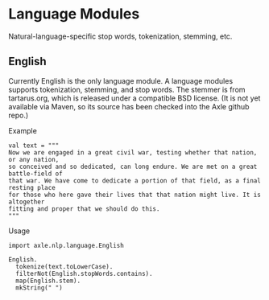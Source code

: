 
Language Modules
================

Natural-language-specific stop words, tokenization, stemming, etc. 

English
-------

Currently English is the only language module.  A language modules supports tokenization, stemming, and stop words.  The stemmer is from tartarus.org, which is released under a compatible BSD license.  (It is not yet available via Maven, so its source has been checked into the Axle github repo.)

Example

```tut:book
val text = """
Now we are engaged in a great civil war, testing whether that nation, or any nation,
so conceived and so dedicated, can long endure. We are met on a great battle-field of
that war. We have come to dedicate a portion of that field, as a final resting place
for those who here gave their lives that that nation might live. It is altogether
fitting and proper that we should do this.
"""
```

Usage

```tut:book
import axle.nlp.language.English

English.
  tokenize(text.toLowerCase).
  filterNot(English.stopWords.contains).
  map(English.stem).
  mkString(" ")
```
